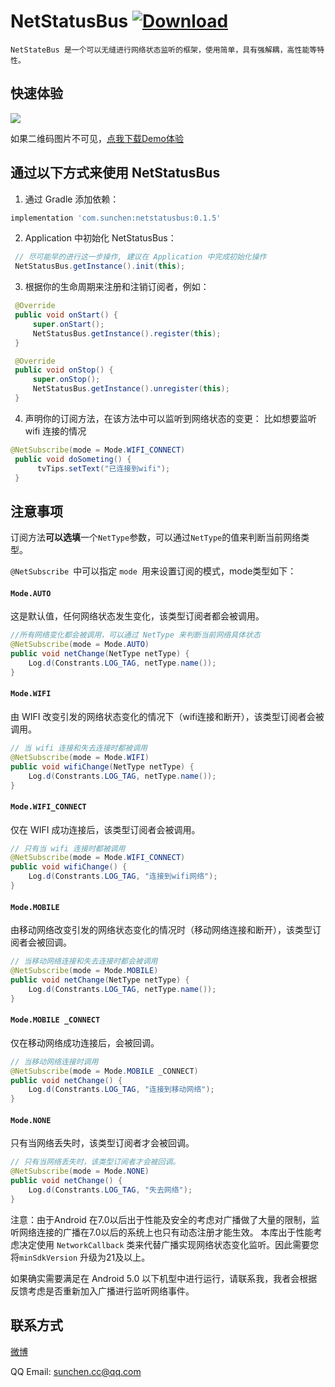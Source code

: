 # NetStatusBus [![Download](https://api.bintray.com/packages/sunchen/maven/netstatusbus/images/download.svg)](https://bintray.com/sunchen/maven/netstatusbus/_latestVersion)

```
NetStateBus 是一个可以无缝进行网络状态监听的框架，使用简单，具有强解耦，高性能等特性。
```



## 快速体验

![](https://www.pgyer.com/app/qrcode/USYp)

如果二维码图片不可见，[点我下载Demo体验](https://www.pgyer.com/USYp)



## 通过以下方式来使用 NetStatusBus

1. 通过 Gradle 添加依赖：

```groovy
implementation 'com.sunchen:netstatusbus:0.1.5'
```



2. Application 中初始化 NetStatusBus：

```java
 // 尽可能早的进行这一步操作, 建议在 Application 中完成初始化操作
 NetStatusBus.getInstance().init(this);
```



3. 根据你的生命周期来注册和注销订阅者，例如：

```java
 @Override
 public void onStart() {
     super.onStart();
     NetStatusBus.getInstance().register(this);
 }

 @Override
 public void onStop() {
     super.onStop();
     NetStatusBus.getInstance().unregister(this);
 }
```



4. 声明你的订阅方法，在该方法中可以监听到网络状态的变更：
   比如想要监听 wifi 连接的情况

```java
@NetSubscribe(mode = Mode.WIFI_CONNECT)
 public void doSometing() {
      tvTips.setText("已连接到wifi");
 }
```



## 注意事项

订阅方法**可以选填**一个`NetType`参数，可以通过`NetType`的值来判断当前网络类型。

 `@NetSubscribe `中可以指定 `mode `用来设置订阅的模式，mode类型如下：

#### `Mode.AUTO`

 这是默认值，任何网络状态发生变化，该类型订阅者都会被调用。

```java
//所有网络变化都会被调用，可以通过 NetType 来判断当前网络具体状态
@NetSubscribe(mode = Mode.AUTO)
public void netChange(NetType netType) {
    Log.d(Constrants.LOG_TAG, netType.name());
}
```

#### `Mode.WIFI`

 由 WIFI 改变引发的网络状态变化的情况下（wifi连接和断开），该类型订阅者会被调用。

```java
// 当 wifi 连接和失去连接时都被调用
@NetSubscribe(mode = Mode.WIFI)
public void wifiChange(NetType netType) {
    Log.d(Constrants.LOG_TAG, netType.name());
}
```

#### `Mode.WIFI_CONNECT`

 仅在 WIFI 成功连接后，该类型订阅者会被调用。

```java
// 只有当 wifi 连接时都被调用
@NetSubscribe(mode = Mode.WIFI_CONNECT)
public void wifiChange() {
    Log.d(Constrants.LOG_TAG, "连接到wifi网络");
}
```

#### `Mode.MOBILE`

 由移动网络改变引发的网络状态变化的情况时（移动网络连接和断开），该类型订阅者会被回调。

```java
// 当移动网络连接和失去连接时都会被调用
@NetSubscribe(mode = Mode.MOBILE)
public void netChange(NetType netType) {
    Log.d(Constrants.LOG_TAG, netType.name());
}
```

#### `Mode.MOBILE _CONNECT`

 仅在移动网络成功连接后，会被回调。

```java
// 当移动网络连接时调用
@NetSubscribe(mode = Mode.MOBILE _CONNECT)
public void netChange() {
    Log.d(Constrants.LOG_TAG, "连接到移动网络");
}
```

#### `Mode.NONE`

 只有当网络丢失时，该类型订阅者才会被回调。

```java
// 只有当网络丢失时，该类型订阅者才会被回调。
@NetSubscribe(mode = Mode.NONE)
public void netChange() {
    Log.d(Constrants.LOG_TAG, "失去网络");
}
```

注意：由于Android 在7.0以后出于性能及安全的考虑对广播做了大量的限制，监听网络连接的广播在7.0以后的系统上也只有动态注册才能生效。
本库出于性能考虑决定使用 `NetworkCallback` 类来代替广播实现网络状态变化监听。因此需要您将`minSdkVersion` 升级为21及以上。

如果确实需要满足在 Android 5.0 以下机型中进行运行，请联系我，我者会根据反馈考虑是否重新加入广播进行监听网络事件。

## 联系方式
[微博](http://weibo.com/sunchen1996 )

QQ Email: [sunchen.cc@qq.com](sunchen.cc@qq.com)
